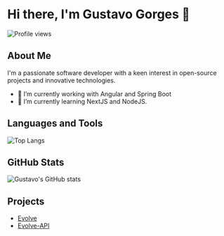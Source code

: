 # Hi there, I'm Gustavo Gorges 👋

![Profile views](https://komarev.com/ghpvc/?username=gustavogorges)

## About Me

I'm a passionate software developer with a keen interest in open-source projects and innovative technologies.

- 🔭 I’m currently working with Angular and Spring Boot
- 🌱 I’m currently learning NextJS and NodeJS.

## Languages and Tools

![Top Langs](https://github-readme-stats.vercel.app/api/top-langs/?username=gustavogorges&layout=compact)

## GitHub Stats

![Gustavo's GitHub stats](https://github-readme-stats.vercel.app/api?username=gustavogorges&show_icons=true&theme=radical)

## Projects

- [Evolve](https://github.com/gustavogorges/evolve)
- [Evolve-API](https://github.com/gustavogorges/evolve-api)

